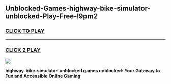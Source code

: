 
## Unblocked-Games-highway-bike-simulator-unblocked-Play-Free-l9pm2
<h3>
<a href="https://premium76.site?title=highway-bike-simulator-unblocked&ref=23A">CLICK TO PLAY</a></h3>
<hr>

<h3>
<a href="https://premium76.site?title=highway-bike-simulator-unblocked&ref=23A">CLICK 2 PLAY</a>
  
</h3>

<a href="https://premium76.site?title=highway-bike-simulator-unblocked&ref=23A"><img src="https://clearcache.store/games.png"></a>


**highway-bike-simulator-unblocked games unblocked: Your Gateway to Fun and Accessible Online Gaming**
